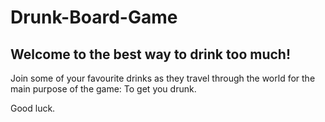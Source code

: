 # Drunk-Board-Game

<h2> Welcome to the best way to drink too much! </h2> 

Join some of your favourite drinks as they travel through the world for the main purpose of the game:
To get you drunk. 

Good luck. 
